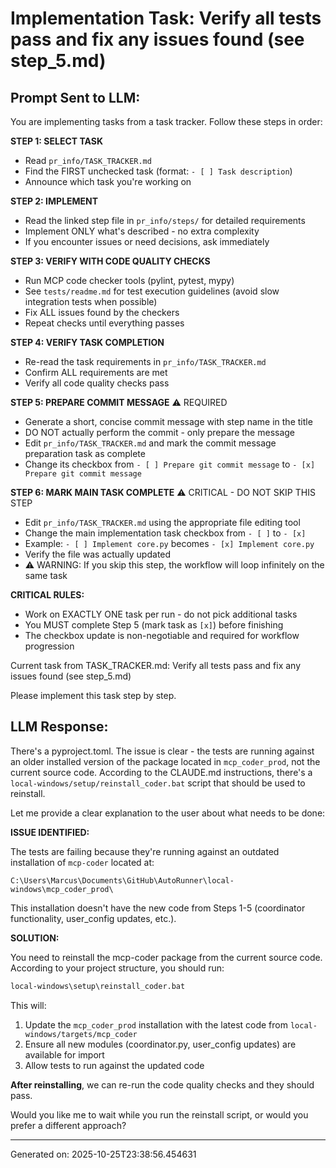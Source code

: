 # Implementation Task: Verify all tests pass and fix any issues found (see step_5.md)

## Prompt Sent to LLM:
You are implementing tasks from a task tracker. Follow these steps in order:

**STEP 1: SELECT TASK**
- Read `pr_info/TASK_TRACKER.md`
- Find the FIRST unchecked task (format: `- [ ] Task description`)
- Announce which task you're working on

**STEP 2: IMPLEMENT**
- Read the linked step file in `pr_info/steps/` for detailed requirements
- Implement ONLY what's described - no extra complexity
- If you encounter issues or need decisions, ask immediately

**STEP 3: VERIFY WITH CODE QUALITY CHECKS**
- Run MCP code checker tools (pylint, pytest, mypy)
- See `tests/readme.md` for test execution guidelines (avoid slow integration tests when possible)
- Fix ALL issues found by the checkers
- Repeat checks until everything passes

**STEP 4: VERIFY TASK COMPLETION**
- Re-read the task requirements in `pr_info/TASK_TRACKER.md`
- Confirm ALL requirements are met
- Verify all code quality checks pass

**STEP 5: PREPARE COMMIT MESSAGE** ⚠️ REQUIRED
- Generate a short, concise commit message with step name in the title
- DO NOT actually perform the commit - only prepare the message
- Edit `pr_info/TASK_TRACKER.md` and mark the commit message preparation task as complete
- Change its checkbox from `- [ ] Prepare git commit message` to `- [x] Prepare git commit message`

**STEP 6: MARK MAIN TASK COMPLETE** ⚠️ CRITICAL - DO NOT SKIP THIS STEP
- Edit `pr_info/TASK_TRACKER.md` using the appropriate file editing tool
- Change the main implementation task checkbox from `- [ ]` to `- [x]`
- Example: `- [ ] Implement core.py` becomes `- [x] Implement core.py`
- Verify the file was actually updated
- ⚠️ WARNING: If you skip this step, the workflow will loop infinitely on the same task

**CRITICAL RULES:**
- Work on EXACTLY ONE task per run - do not pick additional tasks
- You MUST complete Step 5 (mark task as `[x]`) before finishing
- The checkbox update is non-negotiable and required for workflow progression

Current task from TASK_TRACKER.md: Verify all tests pass and fix any issues found (see step_5.md)

Please implement this task step by step.

## LLM Response:
There's a pyproject.toml. The issue is clear - the tests are running against an older installed version of the package located in `mcp_coder_prod`, not the current source code. According to the CLAUDE.md instructions, there's a `local-windows/setup/reinstall_coder.bat` script that should be used to reinstall.

Let me provide a clear explanation to the user about what needs to be done:

**ISSUE IDENTIFIED:**

The tests are failing because they're running against an outdated installation of `mcp-coder` located at:
```
C:\Users\Marcus\Documents\GitHub\AutoRunner\local-windows\mcp_coder_prod\
```

This installation doesn't have the new code from Steps 1-5 (coordinator functionality, user_config updates, etc.).

**SOLUTION:**

You need to reinstall the mcp-coder package from the current source code. According to your project structure, you should run:

```bash
local-windows\setup\reinstall_coder.bat
```

This will:
1. Update the `mcp_coder_prod` installation with the latest code from `local-windows/targets/mcp_coder`
2. Ensure all new modules (coordinator.py, user_config updates) are available for import
3. Allow tests to run against the updated code

**After reinstalling**, we can re-run the code quality checks and they should pass.

Would you like me to wait while you run the reinstall script, or would you prefer a different approach?

---
Generated on: 2025-10-25T23:38:56.454631